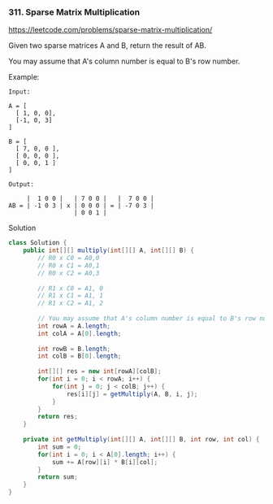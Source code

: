 ### 311. Sparse Matrix Multiplication

https://leetcode.com/problems/sparse-matrix-multiplication/

Given two sparse matrices A and B, return the result of AB.

You may assume that A's column number is equal to B's row number.

Example:
```
Input:

A = [
  [ 1, 0, 0],
  [-1, 0, 3]
]

B = [
  [ 7, 0, 0 ],
  [ 0, 0, 0 ],
  [ 0, 0, 1 ]
]

Output:

     |  1 0 0 |   | 7 0 0 |   |  7 0 0 |
AB = | -1 0 3 | x | 0 0 0 | = | -7 0 3 |
                  | 0 0 1 |
```

Solution

```java
class Solution {
    public int[][] multiply(int[][] A, int[][] B) {
        // R0 x C0 = A0,0
        // R0 x C1 = A0,1
        // R0 x C2 = A0,3
        
        // R1 x C0 = A1, 0
        // R1 x C1 = A1, 1
        // R1 x C2 = A1, 2
        
        // You may assume that A's column number is equal to B's row number.
        int rowA = A.length;
        int colA = A[0].length;
        
        int rowB = B.length;
        int colB = B[0].length;
        
        int[][] res = new int[rowA][colB];
        for(int i = 0; i < rowA; i++) {
            for(int j = 0; j < colB; j++) {
                res[i][j] = getMultiply(A, B, i, j);
            }
        }
        return res;
    }
    
    private int getMultiply(int[][] A, int[][] B, int row, int col) {
        int sum = 0;
        for(int i = 0; i < A[0].length; i++) {
            sum += A[row][i] * B[i][col];
        }
        return sum;
    }
}
```